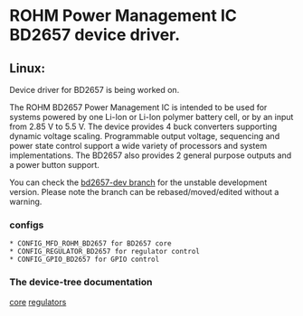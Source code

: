 # ROHM Power Management IC BD2657 device driver.

## Linux:

Device driver for BD2657 is being worked on.

The ROHM BD2657 Power Management IC is intended to be used for systems
powered by one Li-Ion or Li-Ion polymer battery cell, or by an input from
2.85 V to 5.5 V. The device provides 4 buck converters supporting dynamic
voltage scaling. Programmable output voltage, sequencing and power state
control support a wide variety of processors and system implementations.
The BD2657 also provides 2 general purpose outputs and a power button support.

You can check the [bd2657-dev branch](https://github.com/RohmSemiconductor/Linux-Kernel-PMIC-Drivers/commits/bd2657-dev) for the unstable development version.
Please note the branch can be rebased/moved/edited without a warning.

### configs

```
* CONFIG_MFD_ROHM_BD2657 for BD2657 core
* CONFIG_REGULATOR_BD2657 for regulator control
* CONFIG_GPIO_BD2657 for GPIO control
```

### The device-tree documentation

[core](https://github.com/RohmSemiconductor/Linux-Kernel-PMIC-Drivers/blob/bd2657-dev/Documentation/devicetree/bindings/mfd/rohm%2Cbd2657-pmic.yaml)
[regulators](https://github.com/RohmSemiconductor/Linux-Kernel-PMIC-Drivers/blob/bd2657-dev/Documentation/devicetree/bindings/regulator/rohm%2Cbd2657-regulator.yaml)

